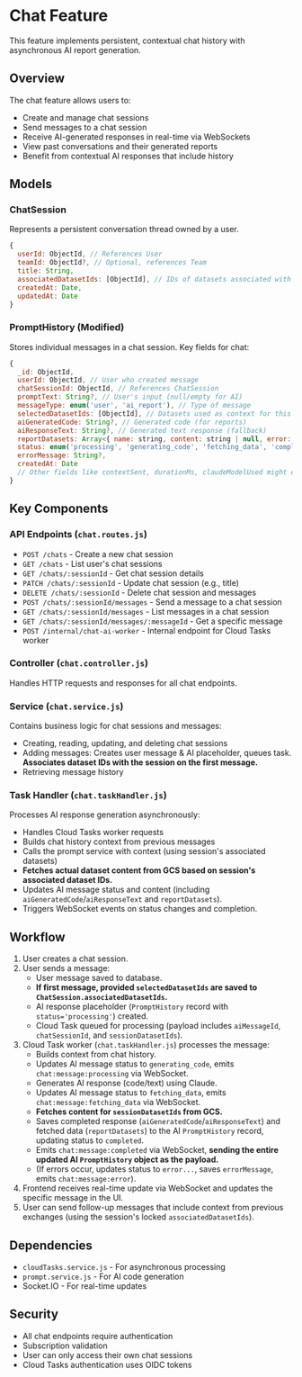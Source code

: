 # Chat Feature

This feature implements persistent, contextual chat history with asynchronous AI report generation.

## Overview

The chat feature allows users to:
- Create and manage chat sessions
- Send messages to a chat session
- Receive AI-generated responses in real-time via WebSockets
- View past conversations and their generated reports
- Benefit from contextual AI responses that include history

## Models

### ChatSession
Represents a persistent conversation thread owned by a user.

```javascript
{
  userId: ObjectId, // References User
  teamId: ObjectId?, // Optional, references Team
  title: String,
  associatedDatasetIds: [ObjectId], // IDs of datasets associated with this session (set on first message)
  createdAt: Date,
  updatedAt: Date
}
```

### PromptHistory (Modified)
Stores individual messages in a chat session. Key fields for chat:

```javascript
{
  _id: ObjectId,
  userId: ObjectId, // User who created message
  chatSessionId: ObjectId, // References ChatSession
  promptText: String?, // User's input (null/empty for AI)
  messageType: enum('user', 'ai_report'), // Type of message
  selectedDatasetIds: [ObjectId], // Datasets used as context for this specific message generation
  aiGeneratedCode: String?, // Generated code (for reports)
  aiResponseText: String?, // Generated text response (fallback)
  reportDatasets: Array<{ name: string, content: string | null, error: string | null }>?, // Fetched dataset content for report rendering
  status: enum('processing', 'generating_code', 'fetching_data', 'completed', 'error', 'error_generating', 'error_fetching_data'),
  errorMessage: String?,
  createdAt: Date
  // Other fields like contextSent, durationMs, claudeModelUsed might exist for debugging
}
```

## Key Components

### API Endpoints (`chat.routes.js`)

- `POST /chats` - Create a new chat session
- `GET /chats` - List user's chat sessions
- `GET /chats/:sessionId` - Get chat session details
- `PATCH /chats/:sessionId` - Update chat session (e.g., title)
- `DELETE /chats/:sessionId` - Delete chat session and messages
- `POST /chats/:sessionId/messages` - Send a message to a chat session
- `GET /chats/:sessionId/messages` - List messages in a chat session
- `GET /chats/:sessionId/messages/:messageId` - Get a specific message
- `POST /internal/chat-ai-worker` - Internal endpoint for Cloud Tasks worker

### Controller (`chat.controller.js`)

Handles HTTP requests and responses for all chat endpoints.

### Service (`chat.service.js`)

Contains business logic for chat sessions and messages:
- Creating, reading, updating, and deleting chat sessions
- Adding messages: Creates user message & AI placeholder, queues task. **Associates dataset IDs with the session on the first message.**
- Retrieving message history

### Task Handler (`chat.taskHandler.js`)

Processes AI response generation asynchronously:
- Handles Cloud Tasks worker requests
- Builds chat history context from previous messages
- Calls the prompt service with context (using session's associated datasets)
- **Fetches actual dataset content from GCS based on session's associated dataset IDs.**
- Updates AI message status and content (including `aiGeneratedCode`/`aiResponseText` and `reportDatasets`).
- Triggers WebSocket events on status changes and completion.

## Workflow

1. User creates a chat session.
2. User sends a message:
   - User message saved to database.
   - **If first message, provided `selectedDatasetIds` are saved to `ChatSession.associatedDatasetIds`.**
   - AI response placeholder (`PromptHistory` record with `status='processing'`) created.
   - Cloud Task queued for processing (payload includes `aiMessageId`, `chatSessionId`, and `sessionDatasetIds`).
3. Cloud Task worker (`chat.taskHandler.js`) processes the message:
   - Builds context from chat history.
   - Updates AI message status to `generating_code`, emits `chat:message:processing` via WebSocket.
   - Generates AI response (code/text) using Claude.
   - Updates AI message status to `fetching_data`, emits `chat:message:fetching_data` via WebSocket.
   - **Fetches content for `sessionDatasetIds` from GCS.**
   - Saves completed response (`aiGeneratedCode`/`aiResponseText`) and fetched data (`reportDatasets`) to the AI `PromptHistory` record, updating status to `completed`.
   - Emits `chat:message:completed` via WebSocket, **sending the entire updated AI `PromptHistory` object as the payload.**
   - (If errors occur, updates status to `error...`, saves `errorMessage`, emits `chat:message:error`).
4. Frontend receives real-time update via WebSocket and updates the specific message in the UI.
5. User can send follow-up messages that include context from previous exchanges (using the session's locked `associatedDatasetIds`).

## Dependencies

- `cloudTasks.service.js` - For asynchronous processing
- `prompt.service.js` - For AI code generation
- Socket.IO - For real-time updates

## Security

- All chat endpoints require authentication
- Subscription validation
- User can only access their own chat sessions
- Cloud Tasks authentication uses OIDC tokens 